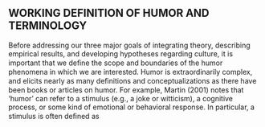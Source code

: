 ## WORKING DEFINITION OF HUMOR AND TERMINOLOGY

Before addressing our three major goals of integrating theory, describing empirical results, and developing hypotheses regarding culture, it is important that we deﬁne the scope and boundaries of the humor phenomena in which we are interested. Humor is extraordinarily complex, and elicits nearly as many deﬁnitions and conceptualizations as there have been books or articles on humor. For example, Martin (2001) notes that ‘humor’ can refer to a stimulus (e.g., a joke or witticism), a cognitive process, or some kind of emotional or behavioral response. In particular, a stimulus is often deﬁned as